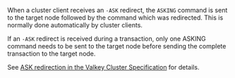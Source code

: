 When a cluster client receives an `-ASK` redirect, the `ASKING` command is sent to the target node followed by the command which was redirected.
This is normally done automatically by cluster clients.

If an `-ASK` redirect is received during a transaction, only one ASKING command needs to be sent to the target node before sending the complete transaction to the target node.

See [ASK redirection in the Valkey Cluster Specification](/topics/cluster-spec#ask-redirection) for details.
